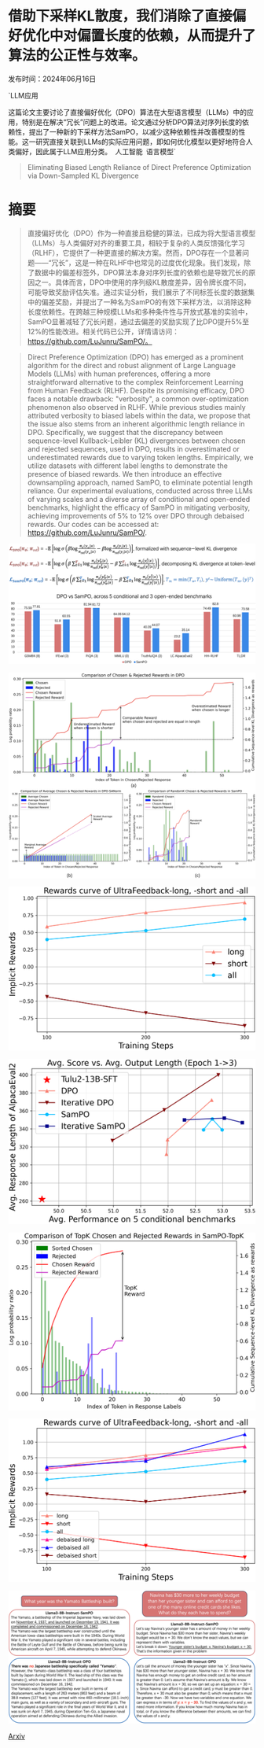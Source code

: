 # 借助下采样KL散度，我们消除了直接偏好优化中对偏置长度的依赖，从而提升了算法的公正性与效率。

发布时间：2024年06月16日

`LLM应用

这篇论文主要讨论了直接偏好优化（DPO）算法在大型语言模型（LLMs）中的应用，特别是在解决“冗长”问题上的改进。论文通过分析DPO算法对序列长度的依赖性，提出了一种新的下采样方法SamPO，以减少这种依赖性并改善模型的性能。这一研究直接关联到LLMs的实际应用问题，即如何优化模型以更好地符合人类偏好，因此属于LLM应用分类。` `人工智能` `语言模型`

> Eliminating Biased Length Reliance of Direct Preference Optimization via Down-Sampled KL Divergence

# 摘要

> 直接偏好优化（DPO）作为一种直接且稳健的算法，已成为将大型语言模型（LLMs）与人类偏好对齐的重要工具，相较于复杂的人类反馈强化学习（RLHF），它提供了一种更直接的解决方案。然而，DPO存在一个显著问题——“冗长”，这是一种在RLHF中也常见的过度优化现象。我们发现，除了数据中的偏差标签外，DPO算法本身对序列长度的依赖也是导致冗长的原因之一。具体而言，DPO中使用的序列级KL散度差异，因令牌长度不同，可能导致奖励评估失准。通过实证分析，我们展示了不同标签长度的数据集中的偏差奖励，并提出了一种名为SamPO的有效下采样方法，以消除这种长度依赖性。在跨越三种规模LLMs和多种条件性与开放式基准的实验中，SamPO显著减轻了冗长问题，通过去偏差的奖励实现了比DPO提升5%至12%的性能改进。相关代码已公开，详情请访问：https://github.com/LuJunru/SamPO/。

> Direct Preference Optimization (DPO) has emerged as a prominent algorithm for the direct and robust alignment of Large Language Models (LLMs) with human preferences, offering a more straightforward alternative to the complex Reinforcement Learning from Human Feedback (RLHF). Despite its promising efficacy, DPO faces a notable drawback: "verbosity", a common over-optimization phenomenon also observed in RLHF. While previous studies mainly attributed verbosity to biased labels within the data, we propose that the issue also stems from an inherent algorithmic length reliance in DPO. Specifically, we suggest that the discrepancy between sequence-level Kullback-Leibler (KL) divergences between chosen and rejected sequences, used in DPO, results in overestimated or underestimated rewards due to varying token lengths. Empirically, we utilize datasets with different label lengths to demonstrate the presence of biased rewards. We then introduce an effective downsampling approach, named SamPO, to eliminate potential length reliance. Our experimental evaluations, conducted across three LLMs of varying scales and a diverse array of conditional and open-ended benchmarks, highlight the efficacy of SamPO in mitigating verbosity, achieving improvements of 5% to 12% over DPO through debaised rewards. Our codes can be accessed at: https://github.com/LuJunru/SamPO/.

![借助下采样KL散度，我们消除了直接偏好优化中对偏置长度的依赖，从而提升了算法的公正性与效率。](../../../paper_images/2406.10957/introduction.png)

![借助下采样KL散度，我们消除了直接偏好优化中对偏置长度的依赖，从而提升了算法的公正性与效率。](../../../paper_images/2406.10957/rewards.png)

![借助下采样KL散度，我们消除了直接偏好优化中对偏置长度的依赖，从而提升了算法的公正性与效率。](../../../paper_images/2406.10957/group.png)

![借助下采样KL散度，我们消除了直接偏好优化中对偏置长度的依赖，从而提升了算法的公正性与效率。](../../../paper_images/2406.10957/stability.png)

![借助下采样KL散度，我们消除了直接偏好优化中对偏置长度的依赖，从而提升了算法的公正性与效率。](../../../paper_images/2406.10957/topk.png)

![借助下采样KL散度，我们消除了直接偏好优化中对偏置长度的依赖，从而提升了算法的公正性与效率。](../../../paper_images/2406.10957/debias.png)

![借助下采样KL散度，我们消除了直接偏好优化中对偏置长度的依赖，从而提升了算法的公正性与效率。](../../../paper_images/2406.10957/alpacaeval.png)

[Arxiv](https://arxiv.org/abs/2406.10957)